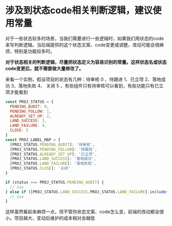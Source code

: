 # 涉及到状态code相关判断逻辑，建议使用常量
对于一些状态较多的场景，当我们需要进行一些逻辑时，如果我们用状态的code来写判断逻辑。当后端提供的这个状态文案、code变更或调整，改动可能会很麻烦，特别是功能较多时。

**对于状态相关的判断逻辑，尽量把状态定义为容易识别的常量。这样状态名或状态code变更后，就不需要做大量修改了。**

来看一个实例，假设项目的状态有几种：待审核 0 、待跟进 1、已立项 2、落地成功 3、落地失败 4、 关闭 5 ，有些组件只有待审核可以看到，有些功能只有已立项才能看到

```js
const PROJ_STATUS = {
  PENDING_AUDIT: 0,
  PENDING_FOLLOW: 1,
  ALREADY_SET_UP: 2,
  LAND_SUCCESS: 3,
  LAND_FAILURE: 4,
  CLOSE: 5
}
const PROJ_LABEL_MAP = {
  [PROJ_STATUS.PENDING_AUDIT]: '待审核',
  [PROJ_STATUS.PENDING_FOLLOW]: '待跟进',
  [PROJ_STATUS.ALREADY_SET_UP]: '已立项',
  [PROJ_STATUS.LAND_SUCCESS]: '落地成功',
  [PROJ_STATUS.LAND_FAILURE]: '落地失败',
  [PROJ_STATUS.CLOSE]: '关闭'
}

if (status === PROJ_STATUS.PENDING_AUDIT) {
  // xxx
} else if ([PROJ_STATUS.LAND_SUCCESS,PROJ_STATUS.LAND_FAILURE].includes(status)) {
  // xxx
}
```

这样虽然看起来麻烦一点，但不管你状态文案、code怎么变，前端的改动都会很小。项目越大，变动后维护的成本相对会越低